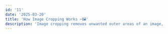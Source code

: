 ```yaml
---
id: '11'
date: '2025-03-20'
title: 'How Image Cropping Works ✂️🖼️'
description: 'Image cropping removes unwanted outer areas of an image, focusing on essential parts. It improves composition, highlights key details, and adjusts aspect ratios for better visual appeal or specific usage.'
---
```


#